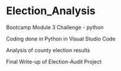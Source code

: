 # Election_Analysis
Bootcamp Module 3 Challenge - python

Coding done in Python in Visual Studio Code

Analysis of county election results

Final Write-up of Election-Audit Project


 
